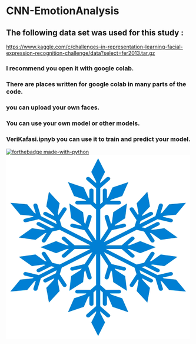 # CNN-EmotionAnalysis

## The following data set was used for this study : 
https://www.kaggle.com/c/challenges-in-representation-learning-facial-expression-recognition-challenge/data?select=fer2013.tar.gz

### I recommend you open it with google colab.
### There are places written for google colab in many parts of the code.
### you can upload your own faces.
### You can use your own model or other models.
### VeriKafasi.ipnyb  you can use it to train and predict your model.
[![forthebadge made-with-python](http://ForTheBadge.com/images/badges/made-with-python.svg)](https://www.python.org/)
![](https://raw.githubusercontent.com/acervenky/animated-github-badges/master/assets/acbadge.gif)
